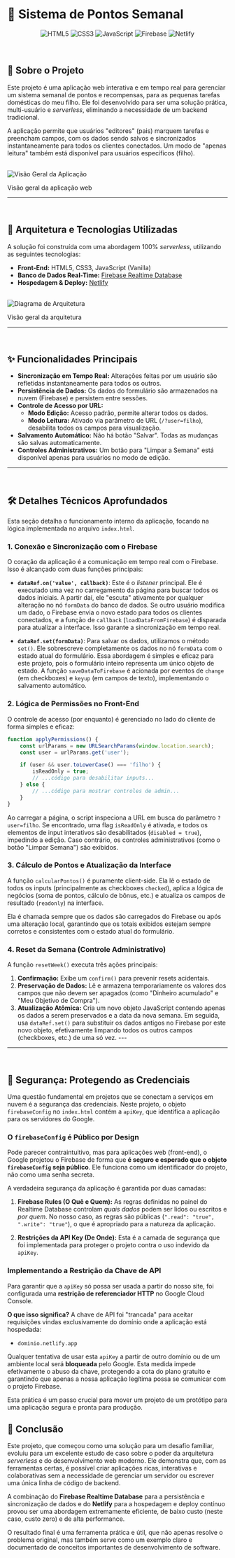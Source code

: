 # 🌟 Sistema de Pontos Semanal

<div align="center">
  <img src="https://img.shields.io/badge/HTML5-E34F26?style=for-the-badge&logo=html5&logoColor=white" alt="HTML5"/>
  <img src="https://img.shields.io/badge/CSS3-1572B6?style=for-the-badge&logo=css3&logoColor=white" alt="CSS3"/>
  <img src="https://img.shields.io/badge/JavaScript-F7DF1E?style=for-the-badge&logo=javascript&logoColor=black" alt="JavaScript"/>
  <img src="https://img.shields.io/badge/Firebase-FFCA28?style=for-the-badge&logo=firebase&logoColor=black" alt="Firebase"/>
  <img src="https://img.shields.io/badge/Netlify-00C7B7?style=for-the-badge&logo=netlify&logoColor=white" alt="Netlify"/>
</div>

<br>

<br>

## 🎯 Sobre o Projeto

Este projeto é uma aplicação web interativa e em tempo real para gerenciar um sistema semanal de pontos e recompensas, para as pequenas tarefas domésticas do meu filho. 
Ele foi desenvolvido para ser uma solução prática, 
multi-usuário e *serverless*, eliminando a necessidade de um backend tradicional.

A aplicação permite que usuários "editores" (pais) marquem tarefas e preencham campos, com os dados sendo salvos e sincronizados instantaneamente para 
todos os clientes conectados. Um modo de "apenas leitura" também está disponível para usuários específicos (filho). <br><br>

![Visão Geral da Aplicação](assets/1.png)<br>

Visão geral da aplicação web<br>

---

<br>

## 🚀 Arquitetura e Tecnologias Utilizadas

A solução foi construída com uma abordagem 100% *serverless*, utilizando as seguintes tecnologias:

*   **Front-End:** HTML5, CSS3, JavaScript (Vanilla)
*   **Banco de Dados Real-Time:** [Firebase Realtime Database](https://firebase.google.com/products/realtime-database )
*   **Hospedagem & Deploy:** [Netlify](https://www.netlify.com/ ) <br><br>

![Diagrama de Arquitetura](assets/2.png)<br>

Visão geral da arquitetura<br>

---
<br>

## ✨ Funcionalidades Principais

*   **Sincronização em Tempo Real:** Alterações feitas por um usuário são refletidas instantaneamente para todos os outros.
*   **Persistência de Dados:** Os dados do formulário são armazenados na nuvem (Firebase) e persistem entre sessões.
*   **Controle de Acesso por URL:**
    *   **Modo Edição:** Acesso padrão, permite alterar todos os dados.
    *   **Modo Leitura:** Ativado via parâmetro de URL (`/?user=filho`), desabilita todos os campos para visualização.
*   **Salvamento Automático:** Não há botão "Salvar". Todas as mudanças são salvas automaticamente.
*   **Controles Administrativos:** Um botão para "Limpar a Semana" está disponível apenas para usuários no modo de edição.

---

<br>

## 🛠️ Detalhes Técnicos Aprofundados

Esta seção detalha o funcionamento interno da aplicação, focando na lógica implementada no arquivo `index.html`.

### 1. Conexão e Sincronização com o Firebase

O coração da aplicação é a comunicação em tempo real com o Firebase. Isso é alcançado com duas funções principais:

*   **`dataRef.on('value', callback)`**: Este é o *listener* principal. Ele é executado uma vez no carregamento da página para buscar todos os dados iniciais. A partir daí, ele "escuta" ativamente por qualquer alteração no nó `formData` do banco de dados. Se outro usuário modifica um dado, o Firebase envia o novo estado para todos os clientes conectados, e a função de `callback` (`loadDataFromFirebase`) é disparada para atualizar a interface. Isso garante a sincronização em tempo real.

*   **`dataRef.set(formData)`**: Para salvar os dados, utilizamos o método `set()`. Ele sobrescreve completamente os dados no nó `formData` com o estado atual do formulário. Essa abordagem é simples e eficaz para este projeto, pois o formulário inteiro representa um único objeto de estado. A função `saveDataToFirebase` é acionada por eventos de `change` (em checkboxes) e `keyup` (em campos de texto), implementando o salvamento automático.

### 2. Lógica de Permissões no Front-End

O controle de acesso (por enquanto) é gerenciado no lado do cliente de forma simples e eficaz:

```javascript
function applyPermissions() {
    const urlParams = new URLSearchParams(window.location.search);
    const user = urlParams.get('user');

    if (user && user.toLowerCase() === 'filho') {
        isReadOnly = true;
        // ...código para desabilitar inputs...
    } else {
        // ...código para mostrar controles de admin...
    }
}
```
Ao carregar a página, o script inspeciona a URL em busca do parâmetro `?user=filho`. Se encontrado, uma flag `isReadOnly` é ativada, e todos os elementos de input interativos são desabilitados (`disabled = true`), impedindo a edição. Caso contrário, os controles administrativos (como o botão "Limpar Semana") são exibidos.

### 3. Cálculo de Pontos e Atualização da Interface

A função `calcularPontos()` é puramente client-side. Ela lê o estado de todos os inputs (principalmente as checkboxes `checked`), aplica a lógica de negócios (soma de pontos, cálculo de bônus, etc.) e atualiza os campos de resultado (`readonly`) na interface.

Ela é chamada sempre que os dados são carregados do Firebase ou após uma alteração local, garantindo que os totais exibidos estejam sempre corretos e consistentes com o estado atual do formulário.

### 4. Reset da Semana (Controle Administrativo)

A função `resetWeek()` executa três ações principais:
1.  **Confirmação:** Exibe um `confirm()` para prevenir resets acidentais.
2.  **Preservação de Dados:** Lê e armazena temporariamente os valores dos campos que não devem ser apagados (como "Dinheiro acumulado" e "Meu Objetivo de Compra").
3.  **Atualização Atômica:** Cria um novo objeto JavaScript contendo apenas os dados a serem preservados e a data da nova semana. Em seguida, usa `dataRef.set()` para substituir os dados antigos no Firebase por este novo objeto, efetivamente limpando todos os outros campos (checkboxes, etc.) de uma só vez. ---
  
---

<br>
  
## 🔐 Segurança: Protegendo as Credenciais

Uma questão fundamental em projetos que se conectam a serviços em nuvem é a segurança das credenciais. Neste projeto, o objeto `firebaseConfig` no `index.html` contém a `apiKey`, que identifica a aplicação para os servidores do Google.

### O `firebaseConfig` é Público por Design

Pode parecer contraintuitivo, mas para aplicações web (front-end), o Google projetou o Firebase de forma que **é seguro e esperado que o objeto `firebaseConfig` seja público**. Ele funciona como um identificador do projeto, não como uma senha secreta.

A verdadeira segurança da aplicação é garantida por duas camadas:

1.  **Firebase Rules (O Quê e Quem):** As regras definidas no painel do Realtime Database controlam *quais dados* podem ser lidos ou escritos e *por quem*. No nosso caso, as regras são públicas (`".read": "true", ".write": "true"`), o que é apropriado para a natureza da aplicação.

2.  **Restrições da API Key (De Onde):** Esta é a camada de segurança que foi implementada para proteger o projeto contra o uso indevido da `apiKey`.

### Implementando a Restrição da Chave de API

Para garantir que a `apiKey` só possa ser usada a partir do nosso site, foi configurada uma **restrição de referenciador HTTP** no Google Cloud Console.

**O que isso significa?**
A chave de API foi "trancada" para aceitar requisições vindas exclusivamente do domínio onde a aplicação está hospedada:
*   `dominio.netlify.app`

Qualquer tentativa de usar esta `apiKey` a partir de outro domínio ou de um ambiente local será **bloqueada** pelo Google. Esta medida impede efetivamente o abuso da chave, protegendo a cota do plano gratuito e garantindo que apenas a nossa aplicação legítima possa se comunicar com o projeto Firebase.

Esta prática é um passo crucial para mover um projeto de um protótipo para uma aplicação segura e pronta para produção.


## 🏁 Conclusão

Este projeto, que começou como uma solução para um desafio familiar, evoluiu para um excelente estudo de caso sobre o poder da arquitetura *serverless* e do desenvolvimento web moderno. Ele demonstra que, com as ferramentas certas, é possível criar aplicações ricas, interativas e colaborativas sem a necessidade de gerenciar um servidor ou escrever uma única linha de código de backend.

A combinação do **Firebase Realtime Database** para a persistência e sincronização de dados e do **Netlify** para a hospedagem e deploy contínuo provou ser uma abordagem extremamente eficiente, de baixo custo (neste caso, custo zero) e de alta performance.

O resultado final é uma ferramenta prática e útil, que não apenas resolve o problema original, mas também serve como um exemplo claro e documentado de conceitos importantes de desenvolvimento de software.




